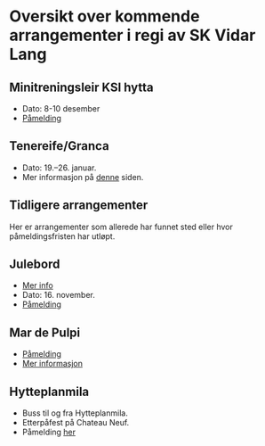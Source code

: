 # Oversikt over kommende arrangementer i regi av SK Vidar Lang




## Minitreningsleir KSI hytta <Badge type="tip" text="Fest" /> <Badge type="info" text="8-10 desember, 2023" />
* Dato: 8-10 desember
* [Påmelding](/treningsleir/2023-q4-minitreningsleir/)

## Tenereife/Granca <Badge type="tip" text="Treningsleir" />  <Badge type="info" text="q1 2024" />

* Dato: 19.–26. januar.
* Mer informasjon på [denne](/arrangementer/treningsleir/2024-q1-fuerteventura) siden.



## Tidligere arrangementer
Her er arrangementer som allerede har funnet sted eller hvor påmeldingsfristen har utløpt.

## Julebord <Badge type="tip" text="Fest" /> <Badge type="info" text="16. November, 2023" />

* [Mer info](https://www.facebook.com/events/1359388694612729/)
* Dato: 16. november.
* [Påmelding](/arrangementer/sosialt/julebord-23/)

## Mar de Pulpi <Badge type="tip" text="Utløpt-Treningsleir" /> <Badge type="info" text="Oktober 2023" />

* [Påmelding](https://docs.google.com/forms/d/e/1FAIpQLScL4z4DtAlAR2vj8qbSJe7BcnlxeJCs_zj2Kluf_b5QLkRdeg/viewform)
* [Mer informasjon](https://sites.google.com/skvidar.no/lang/mar-de-pulpi-2023)

## Hytteplanmila <Badge type="tip" text="løp, buss, fest" /> <Badge type="info" text="21. Oktober, 2023" />
* Buss til og fra Hytteplanmila.
* Etterpåfest på Chateau Neuf.
* Påmelding [her](https://neartail.com/sm/MgpJHJ-OX)
